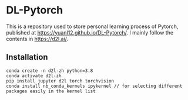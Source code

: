 # DL-Pytorch
This is a repository used to store personal learning process of Pytorch, published at https://yuanl12.github.io/DL-Pytorch/. I mainly follow the contents in https://d2l.ai/.

## Installation
```
conda create -n d2l-zh python=3.8
conda activate d2l-zh
pip install jupyter d2l torch torchvision
conda install nb_conda_kernels ipykernel // for selecting different packages easily in the kernel list
```